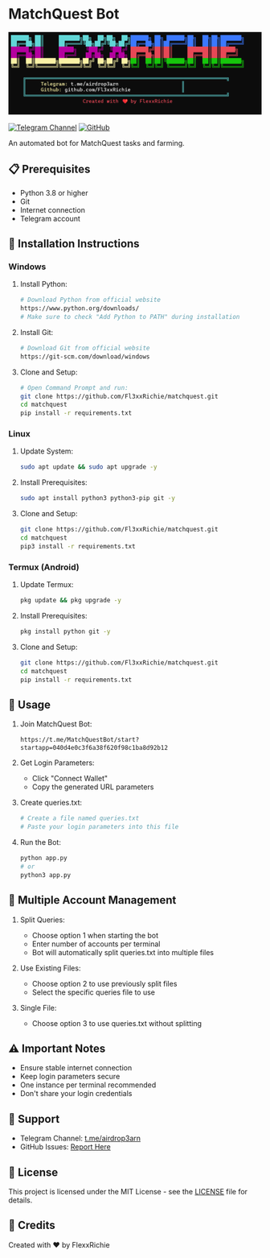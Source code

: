 # MatchQuest Bot

![FlexxRichie Banner](https://raw.githubusercontent.com/Fl3xxRichie/matchquest/main/img/banner.png)

[![Telegram Channel](https://img.shields.io/badge/Telegram-Channel-blue)](https://t.me/airdrop3arn)
[![GitHub](https://img.shields.io/badge/GitHub-Fl3xxRichie-red)](https://github.com/Fl3xxRichie)

An automated bot for MatchQuest tasks and farming.

## 📋 Prerequisites

- Python 3.8 or higher
- Git
- Internet connection
- Telegram account

## 🔧 Installation Instructions

### Windows

1. Install Python:
   ```bash
   # Download Python from official website
   https://www.python.org/downloads/
   # Make sure to check "Add Python to PATH" during installation
   ```

2. Install Git:
   ```bash
   # Download Git from official website
   https://git-scm.com/download/windows
   ```

3. Clone and Setup:
   ```bash
   # Open Command Prompt and run:
   git clone https://github.com/Fl3xxRichie/matchquest.git
   cd matchquest
   pip install -r requirements.txt
   ```

### Linux

1. Update System:
   ```bash
   sudo apt update && sudo apt upgrade -y
   ```

2. Install Prerequisites:
   ```bash
   sudo apt install python3 python3-pip git -y
   ```

3. Clone and Setup:
   ```bash
   git clone https://github.com/Fl3xxRichie/matchquest.git
   cd matchquest
   pip3 install -r requirements.txt
   ```

### Termux (Android)

1. Update Termux:
   ```bash
   pkg update && pkg upgrade -y
   ```

2. Install Prerequisites:
   ```bash
   pkg install python git -y
   ```

3. Clone and Setup:
   ```bash
   git clone https://github.com/Fl3xxRichie/matchquest.git
   cd matchquest
   pip install -r requirements.txt
   ```

## 🚀 Usage

1. Join MatchQuest Bot:
   ```
   https://t.me/MatchQuestBot/start?startapp=040d4e0c3f6a38f620f98c1ba8d92b12
   ```

2. Get Login Parameters:
   - Click "Connect Wallet"
   - Copy the generated URL parameters

3. Create queries.txt:
   ```bash
   # Create a file named queries.txt
   # Paste your login parameters into this file
   ```

4. Run the Bot:
   ```bash
   python app.py
   # or
   python3 app.py
   ```

## 📱 Multiple Account Management

1. Split Queries:
   - Choose option 1 when starting the bot
   - Enter number of accounts per terminal
   - Bot will automatically split queries.txt into multiple files

2. Use Existing Files:
   - Choose option 2 to use previously split files
   - Select the specific queries file to use

3. Single File:
   - Choose option 3 to use queries.txt without splitting

## ⚠️ Important Notes

- Ensure stable internet connection
- Keep login parameters secure
- One instance per terminal recommended
- Don't share your login credentials

## 🤝 Support

- Telegram Channel: [t.me/airdrop3arn](https://t.me/airdrop3arn)
- GitHub Issues: [Report Here](https://github.com/Fl3xxRichie/matchquest/issues)

## 📜 License

This project is licensed under the MIT License - see the [LICENSE](LICENSE) file for details.

## 🙏 Credits

Created with ❤️ by FlexxRichie